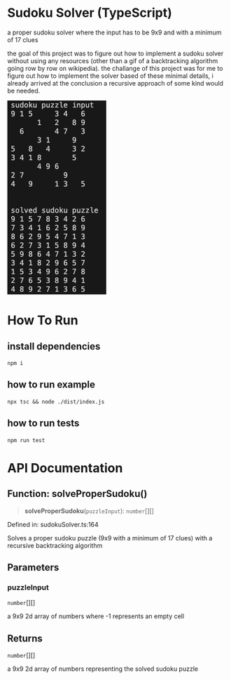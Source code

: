 # Sudoku Solver (TypeScript)
a proper sudoku solver where the input has to be 9x9 and with a minimum of 17 clues

the goal of this project was to figure out how to implement a sudoku solver without using any resources (other than a gif of a backtracking algorithm going row by row on wikipedia). the challange of this project was for me to figure out how to implement the solver based of these minimal details, i already arrived at the conclusion a recursive approach of some kind would be needed.

![screenshot of solved sudoku puzzle input](./solved-sudoku-puzzle-screenshot.png)

# How To Run
## install dependencies
```
npm i
```

## how to run example 
```
npx tsc && node ./dist/index.js
```

## how to run tests
```
npm run test
```

# API Documentation 
## Function: solveProperSudoku()

> **solveProperSudoku**(`puzzleInput`): `number`[][]

Defined in: sudokuSolver.ts:164

Solves a proper sudoku puzzle (9x9 with a minimum of 17 clues) with a recursive backtracking algorithm

## Parameters

### puzzleInput

`number`[][]

a 9x9 2d array of numbers where -1 represents an empty cell

## Returns

`number`[][]

a 9x9 2d array of numbers representing the solved sudoku puzzle


